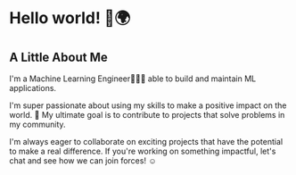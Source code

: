 # Hello world! 👋🌍

## A Little About Me

I'm a Machine Learning Engineer👷🏿‍♀️ able to build and maintain ML applications.

I'm super passionate about using my skills to make a positive impact on the world. 💫 My ultimate goal is to contribute to projects that solve problems in my community.


I'm always eager to collaborate on exciting projects that have the potential to make a real difference. If you're working on something impactful, let's chat and see how we can join forces! ☺️
